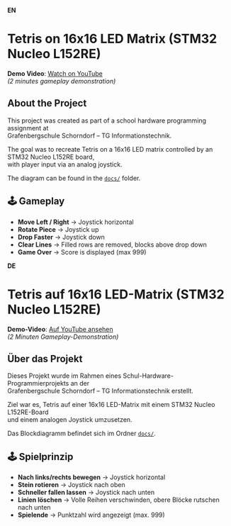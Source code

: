 **EN**
# Tetris on 16x16 LED Matrix (STM32 Nucleo L152RE)

**Demo Video**: [Watch on YouTube](https://youtu.be/Kg3kqTApspY?si=pW0XXzGc6VvdZWtp)  
*(2 minutes gameplay demonstration)*

## About the Project
This project was created as part of a school hardware programming assignment at  
Grafenbergschule Schorndorf – TG Informationstechnik.  

The goal was to recreate Tetris on a 16x16 LED matrix controlled by an STM32 Nucleo L152RE board,  
with player input via an analog joystick.  

The diagram can be found in the [`docs/`](docs) folder.


## 🕹 Gameplay
- **Move Left / Right** → Joystick horizontal
- **Rotate Piece** → Joystick up
- **Drop Faster** → Joystick down
- **Clear Lines** → Filled rows are removed, blocks above drop down
- **Game Over** → Score is displayed (max 999)

**DE**
# Tetris auf 16x16 LED-Matrix (STM32 Nucleo L152RE)

**Demo-Video**: [Auf YouTube ansehen](https://youtu.be/Kg3kqTApspY?si=pW0XXzGc6VvdZWtp)  
*(2 Minuten Gameplay-Demonstration)*

## Über das Projekt
Dieses Projekt wurde im Rahmen eines Schul-Hardware-Programmierprojekts an der  
Grafenbergschule Schorndorf – TG Informationstechnik erstellt.  

Ziel war es, Tetris auf einer 16x16 LED-Matrix mit einem STM32 Nucleo L152RE-Board  
und einem analogen Joystick umzusetzen.  

Das Blockdiagramm befindet sich im Ordner [`docs/`](docs).

## 🕹 Spielprinzip
- **Nach links/rechts bewegen** → Joystick horizontal
- **Stein rotieren** → Joystick nach oben
- **Schneller fallen lassen** → Joystick nach unten
- **Linien löschen** → Volle Reihen verschwinden, obere Blöcke rutschen nach unten
- **Spielende** → Punktzahl wird angezeigt (max. 999)
